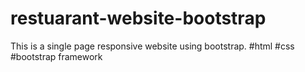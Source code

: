 # restuarant-website-bootstrap
This is a single page responsive website using bootstrap.
#html #css #bootstrap framework
